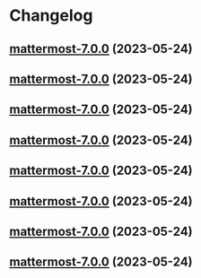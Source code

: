 # Changelog



## [mattermost-7.0.0](https://github.com/truecharts/charts/compare/mattermost-6.0.22...mattermost-7.0.0) (2023-05-24)




## [mattermost-7.0.0](https://github.com/truecharts/charts/compare/mattermost-6.0.22...mattermost-7.0.0) (2023-05-24)




## [mattermost-7.0.0](https://github.com/truecharts/charts/compare/mattermost-6.0.22...mattermost-7.0.0) (2023-05-24)




## [mattermost-7.0.0](https://github.com/truecharts/charts/compare/mattermost-6.0.22...mattermost-7.0.0) (2023-05-24)




## [mattermost-7.0.0](https://github.com/truecharts/charts/compare/mattermost-6.0.22...mattermost-7.0.0) (2023-05-24)




## [mattermost-7.0.0](https://github.com/truecharts/charts/compare/mattermost-6.0.22...mattermost-7.0.0) (2023-05-24)




## [mattermost-7.0.0](https://github.com/truecharts/charts/compare/mattermost-6.0.22...mattermost-7.0.0) (2023-05-24)




## [mattermost-7.0.0](https://github.com/truecharts/charts/compare/mattermost-6.0.22...mattermost-7.0.0) (2023-05-24)

